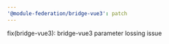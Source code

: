 ```yaml
---
'@module-federation/bridge-vue3': patch
---
```


fix(bridge-vue3): bridge-vue3 parameter lossing issue

